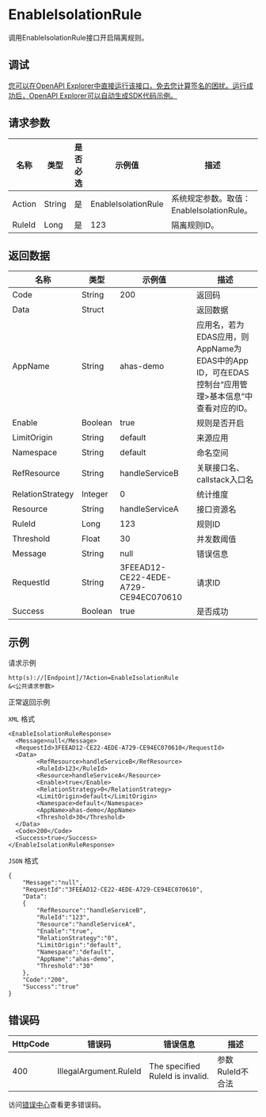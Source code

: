 # EnableIsolationRule

调用EnableIsolationRule接口开启隔离规则。

## 调试

[您可以在OpenAPI Explorer中直接运行该接口，免去您计算签名的困扰。运行成功后，OpenAPI Explorer可以自动生成SDK代码示例。](https://api.aliyun.com/#product=ahas-openapi&api=EnableIsolationRule&type=RPC&version=2019-09-01)

## 请求参数

|名称|类型|是否必选|示例值|描述|
|--|--|----|---|--|
|Action|String|是|EnableIsolationRule|系统规定参数。取值：EnableIsolationRule。 |
|RuleId|Long|是|123|隔离规则ID。 |

## 返回数据

|名称|类型|示例值|描述|
|--|--|---|--|
|Code|String|200|返回码 |
|Data|Struct| |返回数据 |
|AppName|String|ahas-demo|应用名，若为EDAS应用，则AppName为EDAS中的App ID，可在EDAS控制台“应用管理\>基本信息”中查看对应的ID。 |
|Enable|Boolean|true|规则是否开启 |
|LimitOrigin|String|default|来源应用 |
|Namespace|String|default|命名空间 |
|RefResource|String|handleServiceB|关联接口名、callstack入口名 |
|RelationStrategy|Integer|0|统计维度 |
|Resource|String|handleServiceA|接口资源名 |
|RuleId|Long|123|规则ID |
|Threshold|Float|30|并发数阈值 |
|Message|String|null|错误信息 |
|RequestId|String|3FEEAD12-CE22-4EDE-A729-CE94EC070610|请求ID |
|Success|Boolean|true|是否成功 |

## 示例

请求示例

```
http(s)://[Endpoint]/?Action=EnableIsolationRule
&<公共请求参数>
```

正常返回示例

`XML` 格式

```
<EnableIsolationRuleResponse>
  <Message>null</Message>
  <RequestId>3FEEAD12-CE22-4EDE-A729-CE94EC070610</RequestId>
  <Data>
        <RefResource>handleServiceB</RefResource>
        <RuleId>123</RuleId>
        <Resource>handleServiceA</Resource>
        <Enable>true</Enable>
        <RelationStrategy>0</RelationStrategy>
        <LimitOrigin>default</LimitOrigin>
        <Namespace>default</Namespace>
        <AppName>ahas-demo</AppName>
        <Threshold>30</Threshold>
  </Data>
  <Code>200</Code>
  <Success>true</Success>
</EnableIsolationRuleResponse>
```

`JSON` 格式

```
{
    "Message":"null",
    "RequestId":"3FEEAD12-CE22-4EDE-A729-CE94EC070610",
    "Data":
    {
        "RefResource":"handleServiceB",
        "RuleId":"123",
        "Resource":"handleServiceA",
        "Enable":"true",
        "RelationStrategy":"0",
        "LimitOrigin":"default",
        "Namespace":"default",
        "AppName":"ahas-demo",
        "Threshold":"30"
    },
    "Code":"200",
    "Success":"true"
}
```

## 错误码

|HttpCode|错误码|错误信息|描述|
|--------|---|----|--|
|400|IllegalArgument.RuleId|The specified RuleId is invalid.|参数RuleId不合法|

访问[错误中心](https://error-center.aliyun.com/status/product/ahas-openapi)查看更多错误码。

